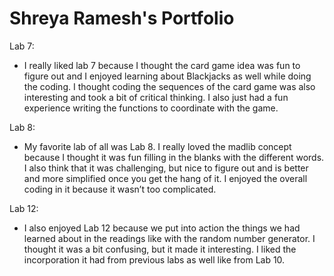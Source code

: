 # Shreya Ramesh's Portfolio

Lab 7:
- I really liked lab 7 because I thought the card game idea was fun to figure out and I enjoyed learning about Blackjacks as well while doing the coding. I thought coding the sequences of the card game was also interesting and took a bit of critical thinking. I also just had a fun experience writing the functions to coordinate with the game. 

Lab 8:
- My favorite lab of all was Lab 8. I really loved the madlib concept because I thought it was fun filling in the blanks with the different words. I also think that it was challenging, but nice to figure out and is better and more simplified once you get the hang of it. I enjoyed the overall coding in it because it wasn’t too complicated. 

Lab 12:
- I also enjoyed Lab 12 because we put into action the things we had learned about in the readings like with the random number generator. I thought it was a bit confusing, but it made it interesting. I liked the incorporation it had from previous labs as well like from Lab 10. 
